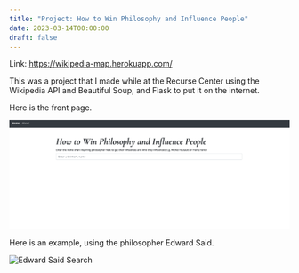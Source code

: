 ```yaml
---
title: "Project: How to Win Philosophy and Influence People"
date: 2023-03-14T00:00:00
draft: false
---
```


Link: https://wikipedia-map.herokuapp.com/

This was a project that I made while at the Recurse Center using the Wikipedia API and Beautiful Soup, and Flask to put it on the internet. 

Here is the front page.

![Frontpage](/static/frontpage.png)

Here is an example, using the philosopher Edward Said.

![Edward Said Search](/static/edward_said_search.png)
